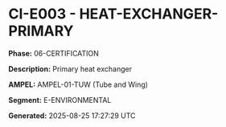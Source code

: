 # CI-E003 - HEAT-EXCHANGER-PRIMARY

**Phase:** 06-CERTIFICATION

**Description:** Primary heat exchanger

**AMPEL:** AMPEL-01-TUW (Tube and Wing)

**Segment:** E-ENVIRONMENTAL

**Generated:** 2025-08-25 17:27:29 UTC
